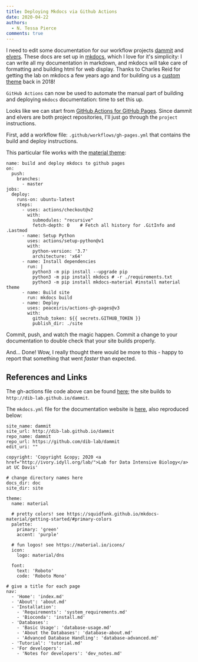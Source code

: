 ```yaml
---
title: Deploying Mkdocs via Github Actions
date: 2020-04-22
authors: 
  - N. Tessa Pierce
comments: true
---
```


I need to edit some documentation for our workflow projects [dammit](https://dib-lab.github.io/dammit) and [elvers](https://dib-lab.github.io/elvers). These docs are set up in [mkdocs](https://www.mkdocs.org), which I love for it's simplicity: I can write all my documentation in markdown, and mkdocs will take care of formatting and building html for web display. Thanks to Charles Reid for getting the lab on mkdocs a few years ago and for building us a [custom
theme](https://github.com/dib-lab/mkdocs-material-dib) back in 2018!

`GitHub Actions` can now be used to automate the manual part of building and deploying `mkdocs` documentation: time to set this up.

Looks like we can start from [GitHub Actions for GitHub Pages](https://github.com/peaceiris/actions-gh-pages). Since dammit and elvers are both project repositories, I'll just go through the `project` instructions.

First, add a workflow file: `.github/workflows/gh-pages.yml` that contains the build and deploy instructions.

This particular file works with the [material theme](https://github.com/squidfunk/mkdocs-material):

```
name: build and deploy mkdocs to github pages
on:
  push:
    branches:
      - master
jobs:
  deploy:
    runs-on: ubuntu-latest
    steps:
      - uses: actions/checkout@v2
        with:
          submodules: "recursive" 
          fetch-depth: 0    # Fetch all history for .GitInfo and .Lastmod
      - name: Setup Python
        uses: actions/setup-python@v1
        with:
          python-version: '3.7'
          architecture: 'x64'
      - name: Install dependencies
        run: |
          python3 -m pip install --upgrade pip
          python3 -m pip install mkdocs # -r ./requirements.txt
          python3 -m pip install mkdocs-material #install material theme
      - name: Build site
        run: mkdocs build
      - name: Deploy
        uses: peaceiris/actions-gh-pages@v3
        with:
          github_token: ${{ secrets.GITHUB_TOKEN }}
          publish_dir: ./site
```

Commit, push, and watch the magic happen. Commit a change to your documentation to double check that your site builds properly. 

And... Done! Wow, I really thought there would be more to this - happy to report that something that went _faster_ than expected.


## References and Links

The gh-actions file code above can be found [here](https://github.com/dib-lab/dammit/blob/master/.github/workflows/gh-pages.yml); the site builds to `http://dib-lab.github.io/dammit`.


The `mkdocs.yml` file for the documentation website is [here](https://github.com/dib-lab/dammit/blob/master/mkdocs.yml), also reproduced below:

```
site_name: dammit
site_url: http://dib-lab.github.io/dammit
repo_name: dammit
repo_url: https://github.com/dib-lab/dammit
edit_uri: ""

copyright: 'Copyright &copy; 2020 <a href="http://ivory.idyll.org/lab/">Lab for Data Intensive Biology</a> at UC Davis'

# change directory names here
docs_dir: doc
site_dir: site

theme:
  name: material

  # pretty colors! see https://squidfunk.github.io/mkdocs-material/getting-started/#primary-colors
  palette:
    primary: 'green'
    accent: 'purple'
  
  # fun logos! see https://material.io/icons/
  icon:
    logo: material/dns

  font:
    text: 'Roboto'
    code: 'Roboto Mono'

# give a title for each page
nav:
  - 'Home': 'index.md'
  - 'About': 'about.md'
  - 'Installation':
    - 'Requirements': 'system_requirements.md'
    - 'Bioconda': 'install.md'
  - 'Databases':
    - 'Basic Usage': 'database-usage.md'
    - 'About the Databases': 'database-about.md'
    - 'Advanced Database Handling': 'database-advanced.md'
  - 'Tutorial': 'tutorial.md'
  - 'For developers':
    - 'Notes for developers': 'dev_notes.md'
```

